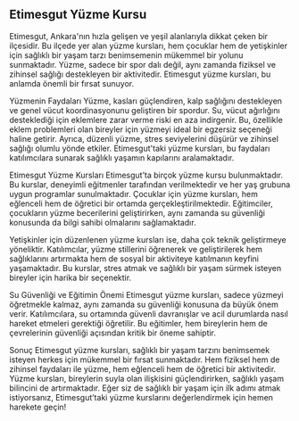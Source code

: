## Etimesgut Yüzme Kursu
Etimesgut, Ankara'nın hızla gelişen ve yeşil alanlarıyla dikkat çeken bir ilçesidir. Bu ilçede yer alan yüzme kursları, hem çocuklar hem de yetişkinler için sağlıklı bir yaşam tarzı benimsemenin mükemmel bir yolunu sunmaktadır. Yüzme, sadece bir spor dalı değil, aynı zamanda fiziksel ve zihinsel sağlığı destekleyen bir aktivitedir. Etimesgut yüzme kursları, bu anlamda önemli bir fırsat sunuyor.

Yüzmenin Faydaları
Yüzme, kasları güçlendiren, kalp sağlığını destekleyen ve genel vücut koordinasyonunu geliştiren bir spordur. Su, vücut ağırlığını desteklediği için eklemlere zarar verme riski en aza indirgenir. Bu, özellikle eklem problemleri olan bireyler için yüzmeyi ideal bir egzersiz seçeneği haline getirir. Ayrıca, düzenli yüzme, stres seviyelerini düşürür ve zihinsel sağlığı olumlu yönde etkiler. Etimesgut'taki yüzme kursları, bu faydaları katılımcılara sunarak sağlıklı yaşamın kapılarını aralamaktadır.

Etimesgut Yüzme Kursları
Etimesgut’ta birçok yüzme kursu bulunmaktadır. Bu kurslar, deneyimli eğitmenler tarafından verilmektedir ve her yaş grubuna uygun programlar sunulmaktadır. Çocuklar için yüzme kursları, hem eğlenceli hem de öğretici bir ortamda gerçekleştirilmektedir. Eğitimciler, çocukların yüzme becerilerini geliştirirken, aynı zamanda su güvenliği konusunda da bilgi sahibi olmalarını sağlamaktadır.

Yetişkinler için düzenlenen yüzme kursları ise, daha çok teknik geliştirmeye yöneliktir. Katılımcılar, yüzme stillerini öğrenerek ve geliştirilerek hem sağlıklarını artırmakta hem de sosyal bir aktiviteye katılmanın keyfini yaşamaktadır. Bu kurslar, stres atmak ve sağlıklı bir yaşam sürmek isteyen bireyler için harika bir seçenektir.

Su Güvenliği ve Eğitimin Önemi
Etimesgut yüzme kursları, sadece yüzmeyi öğretmekle kalmaz, aynı zamanda su güvenliği konusuna da büyük önem verir. Katılımcılara, su ortamında güvenli davranışlar ve acil durumlarda nasıl hareket etmeleri gerektiği öğretilir. Bu eğitimler, hem bireylerin hem de çevrelerinin güvenliği açısından kritik bir öneme sahiptir.

Sonuç
Etimesgut yüzme kursları, sağlıklı bir yaşam tarzını benimsemek isteyen herkes için mükemmel bir fırsat sunmaktadır. Hem fiziksel hem de zihinsel faydaları ile yüzme, hem eğlenceli hem de öğretici bir aktivitedir. Yüzme kursları, bireylerin suyla olan ilişkisini güçlendirirken, sağlıklı yaşam bilincini de artırmaktadır. Eğer siz de sağlıklı bir yaşam için ilk adımı atmak istiyorsanız, Etimesgut’taki yüzme kurslarını değerlendirmek için hemen harekete geçin!
<!--
**etimesgutyuzmekursu/etimesgutyuzmekursu** is a ✨ _special_ ✨ repository because its `README.md` (this file) appears on your GitHub profile.

Here are some ideas to get you started:

- 🔭 I’m currently working on ...
- 🌱 I’m currently learning ...
- 👯 I’m looking to collaborate on ...
- 🤔 I’m looking for help with ...
- 💬 Ask me about ...
- 📫 How to reach me: ...
- 😄 Pronouns: ...
- ⚡ Fun fact: ...
-->
